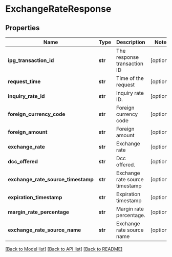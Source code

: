 # ExchangeRateResponse

## Properties
Name | Type | Description | Notes
------------ | ------------- | ------------- | -------------
**ipg_transaction_id** | **str** | The response transaction ID | [optional] 
**request_time** | **str** | Time of the request | [optional] 
**inquiry_rate_id** | **str** | Inquiry rate ID. | [optional] 
**foreign_currency_code** | **str** | Foreign currency code | [optional] 
**foreign_amount** | **str** | Foreign amount | [optional] 
**exchange_rate** | **str** | Exchange rate | [optional] 
**dcc_offered** | **str** | Dcc offered. | [optional] 
**exchange_rate_source_timestamp** | **str** | Exchange rate source timestamp | [optional] 
**expiration_timestamp** | **str** | Expiration timestamp | [optional] 
**margin_rate_percentage** | **str** | Margin rate percentage. | [optional] 
**exchange_rate_source_name** | **str** | Exchange rate source name | [optional] 

[[Back to Model list]](../README.md#documentation-for-models) [[Back to API list]](../README.md#documentation-for-api-endpoints) [[Back to README]](../README.md)


